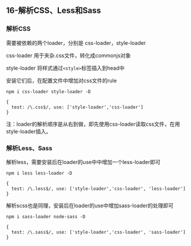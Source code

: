 ## 16-解析CSS、Less和Sass

### 解析CSS

需要被依赖的两个loader，分别是 css-loader，style-loader

css-loader 用于夹杂.css文件，转化成commonjs对象

style-loader 将样式通过`<style>`标签插入到head中

安装它们后，在配置文件中增加对css文件的rule

```
npm i css-loader style-loader -D
```

```
{
  test: /\.css$/, use: ['style-loader','css-loader']
}
```

注：loader的解析顺序是从右到做，即先使用css-loader读取css文件，在用style-loader插入。

### 解析Less、Sass

解析less，需要安装后在loader的use中中增加一个less-loader即可

```
npm i less less-loader -D
```

```
{
  test: /\.less$/, use: ['style-loader','css-loader', 'less-loader']
}
```

解析scss也是同理，安装后在loader的use中增加sass-loader的处理即可


```
npm i sass-loader node-sass -D
```

```
{
  test: /\.sass$/, use: ['style-loader','css-loader', 'sass-loader']
}
```

